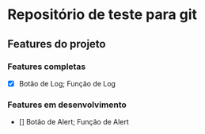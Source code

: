 # Repositório de teste para git

## Features do projeto

### Features completas
- [x] Botão de Log; Função de Log 

### Features em desenvolvimento
- [] Botão de Alert; Função de Alert